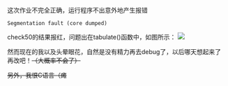 这次作业不完全正确，运行程序不出意外地产生报错

`Segmentation fault (core dumped)`

check50的结果报红，问题出在tabulate()函数中，如图所示：
![](https://pic.imgdb.cn/item/64e4e7a1661c6c8e54dce31d.jpg)

然而现在的我以及头晕眼花，自然是没有精力再去debug了，以后哪天想起来了再改吧！~~（大概率不会了）~~

~~另外，我恨C语言（瘫~~